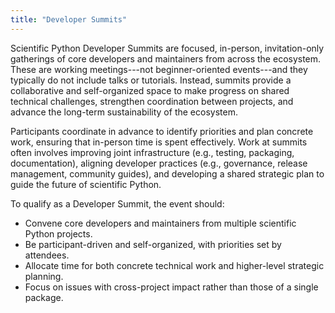 ```yaml
---
title: "Developer Summits"
---
```


Scientific Python Developer Summits are focused, in-person, invitation-only gatherings of core developers and maintainers from across the ecosystem.
These are working meetings---not beginner-oriented events---and they typically do not include talks or tutorials.
Instead, summits provide a collaborative and self-organized space to make progress on shared technical challenges, strengthen coordination between projects, and advance the long-term sustainability of the ecosystem.

Participants coordinate in advance to identify priorities and plan concrete work, ensuring that in-person time is spent effectively.
Work at summits often involves improving joint infrastructure (e.g., testing, packaging, documentation), aligning developer practices (e.g., governance, release management, community guides), and developing a shared strategic plan to guide the future of scientific Python.

To qualify as a Developer Summit, the event should:

- Convene core developers and maintainers from multiple scientific Python projects.
- Be participant-driven and self-organized, with priorities set by attendees.
- Allocate time for both concrete technical work and higher-level strategic planning.
- Focus on issues with cross-project impact rather than those of a single package.
